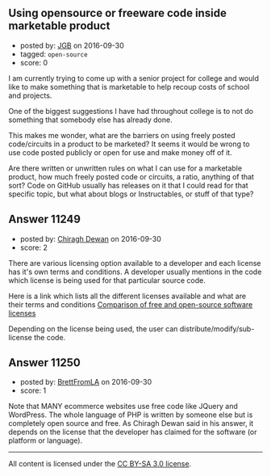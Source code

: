 ## Using opensource or freeware code inside marketable product

- posted by: [JGB](https://stackexchange.com/users/9041517/jgb) on 2016-09-30
- tagged: `open-source`
- score: 0

<p>I am currently trying to come up with a senior project for college and would like to make something that is marketable to help recoup costs of school and projects.</p>

<p>One of the biggest suggestions I have had throughout college is to not do something that somebody else has already done.</p>

<p>This makes me wonder, what are the barriers on using freely posted code/circuits in a product to be marketed?  It seems it would be wrong to use code posted publicly or open for use and make money off of it.</p>

<p>Are there written or unwritten rules on what I can use for a marketable product, how much freely posted code or circuits, a ratio, anything of that sort?
Code on GitHub usually has releases on it that I could read for that specific topic, but what about blogs or Instructables, or stuff of that type?</p>



## Answer 11249

- posted by: [Chiragh Dewan](https://stackexchange.com/users/9254789/chiragh-dewan) on 2016-09-30
- score: 2

<p>There are various licensing option available to a developer and each license has it's own terms and conditions. A developer usually mentions in the code which license is being used for that particular source code. </p>

<p>Here is a link which lists all the different licenses available and what are their terms and conditions <a href="https://en.wikipedia.org/wiki/Comparison_of_free_and_open-source_software_licenses" rel="nofollow">Comparison of free and open-source software licenses</a></p>

<p>Depending on the license being used, the user can distribute/modify/sub-license the code. </p>



## Answer 11250

- posted by: [BrettFromLA](https://stackexchange.com/users/2813127/brettfromla) on 2016-09-30
- score: 1

<p>Note that MANY ecommerce websites use free code like JQuery and WordPress. The whole language of PHP is written by someone else but is completely open source and free. As Chiragh Dewan said in his answer, it depends on the license that the developer has claimed for the software (or platform or language).</p>




---

All content is licensed under the [CC BY-SA 3.0 license](https://creativecommons.org/licenses/by-sa/3.0/).
